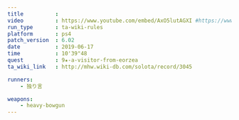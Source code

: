 ```yaml
---
title          :
video          : https://www.youtube.com/embed/AxO5lutAGXI #https://www.youtube.com/watch?v=AxO5lutAGXI
run_type       : ta-wiki-rules
platform       : ps4
patch_version  : 6.02
date           : 2019-06-17
time           : 10'39"48
quest          : 9★-a-visitor-from-eorzea
ta_wiki_link   : http://mhw.wiki-db.com/solota/record/3045

runners:
    - 独り言

weapons:
    - heavy-bowgun
---
```

